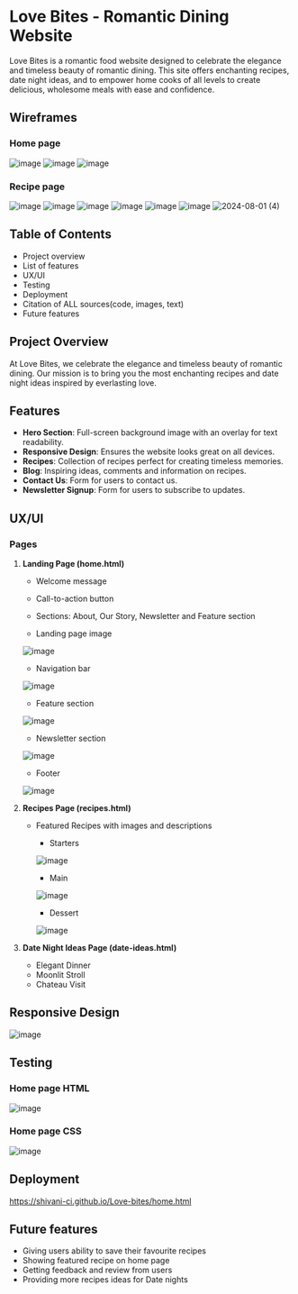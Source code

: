 # Love Bites - Romantic Dining Website

Love Bites is a romantic food website designed to celebrate the elegance and timeless beauty of romantic dining. This site offers enchanting recipes, date night ideas, and to empower home cooks of all levels to create delicious, wholesome meals with ease and confidence.


## Wireframes 

### Home page

![image](https://github.com/user-attachments/assets/f3b6ef72-958a-40ce-8273-bde81e140fba)
![image](https://github.com/user-attachments/assets/da6cf0e2-d751-41a5-8566-bafe019135c0)
![image](https://github.com/user-attachments/assets/57d6c1e9-6b12-4df0-8cbe-9190504706d8)





### Recipe page

![image](https://github.com/user-attachments/assets/139f011b-8885-47c0-9ccf-a2899b360a15)
![image](https://github.com/user-attachments/assets/756e23c9-351b-4946-83d7-d08bd5709609)
![image](https://github.com/user-attachments/assets/367a8f1e-973c-4d81-9e11-ba10e925db79)
![image](https://github.com/user-attachments/assets/ac46580f-f74a-406c-a6dc-38052c4a9c9e)
![image](https://github.com/user-attachments/assets/cf3edfad-399f-4c41-b9d8-272799362d41)
![image](https://github.com/user-attachments/assets/1bf0e10e-5f65-4b1f-8c52-3ce48a692fb4)
![2024-08-01 (4)](https://github.com/user-attachments/assets/41e90d9c-7246-4067-97ed-86907a5c0b7a)


## Table of Contents

- Project overview
- List of features
- UX/UI
- Testing
- Deployment
- Citation of ALL sources(code, 
images, text)
- Future features 

  
## Project Overview

At Love Bites, we celebrate the elegance and timeless beauty of romantic dining. Our mission is to bring you the most enchanting recipes and date night ideas inspired by everlasting love. 


## Features

- **Hero Section**: Full-screen background image with an overlay for text readability.
- **Responsive Design**: Ensures the website looks great on all devices.
- **Recipes**: Collection of recipes perfect for creating timeless memories.
- **Blog**: Inspiring ideas, comments and information on recipes.
- **Contact Us**: Form for users to contact us.
- **Newsletter Signup**: Form for users to subscribe to updates.



## UX/UI

### Pages

1. **Landing Page (home.html)**
   - Welcome message
   - Call-to-action button
   - Sections: About, Our Story, Newsletter and Feature section 

   - Landing page image

    ![image](https://github.com/user-attachments/assets/125f2e0a-b2c4-41ef-8632-40f126631560)




   - Navigation bar

   ![image](https://github.com/user-attachments/assets/eba84504-d890-45d2-8aa9-95255e55568b)




   - Feature section

    ![image](https://github.com/user-attachments/assets/53a1934a-0d2b-4ac9-b270-003a95e0af69)





   - Newsletter section

    ![image](https://github.com/user-attachments/assets/fd59d824-ad68-415e-b0b5-ba7816e655b6)






   - Footer 

    ![image](https://github.com/user-attachments/assets/6a65d9d2-de41-4ea4-86f3-9bba8ce73a56)






2. **Recipes Page (recipes.html)**
   - Featured Recipes with images and descriptions
  
     - Starters

      ![image](https://github.com/user-attachments/assets/7c918154-8b16-4984-9eb2-d9dbb0101709)



     - Main
    
      ![image](https://github.com/user-attachments/assets/e7420c35-21ed-482d-9968-ed14c220311e)




     - Dessert

      ![image](https://github.com/user-attachments/assets/4a35df95-2021-453a-a87b-db11a9272c19)

    

     

3. **Date Night Ideas Page (date-ideas.html)**
   - Elegant Dinner
   - Moonlit Stroll
   - Chateau Visit






## Responsive Design

  ![image](https://github.com/user-attachments/assets/477e78da-589c-40fb-9190-f55ebb07fc28)



## Testing

### Home page HTML 

  ![image](https://github.com/user-attachments/assets/4e327af7-2a0d-474f-b1b1-34fd713ce8e0)



### Home page CSS

  ![image](https://github.com/user-attachments/assets/a4fb89f0-e0cc-4786-ab06-6e08b0fbabcf)



## Deployment

https://shivani-ci.github.io/Love-bites/home.html



## Future features

- Giving users ability to save their favourite recipes
- Showing featured recipe on home page
- Getting feedback and review from users
- Providing more recipes ideas for Date nights











